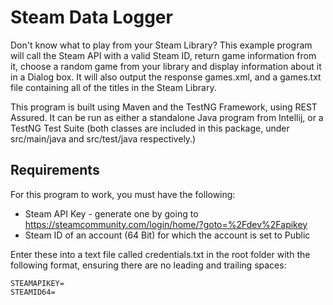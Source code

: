# Steam Data Logger

Don't know what to play from your Steam Library? This example program will call the Steam API with a valid Steam ID, return game information from it, choose a random game from your library and display information about it in a Dialog box. It will also output the response games.xml, and a games.txt file containing all of the titles in the Steam Library.

This program is built using Maven and the TestNG Framework, using REST Assured. It can be run as either a standalone Java program from Intellij, or a TestNG Test Suite (both classes are included in this package, under src/main/java and src/test/java respectively.)

## Requirements
For this program to work, you must have the following:
- Steam API Key - generate one by going to https://steamcommunity.com/login/home/?goto=%2Fdev%2Fapikey
- Steam ID of an account (64 Bit) for which the account is set to Public

Enter these into a text file called credentials.txt in the root folder with the following format, ensuring there are no leading and trailing spaces:

```
STEAMAPIKEY=
STEAMID64=
```

